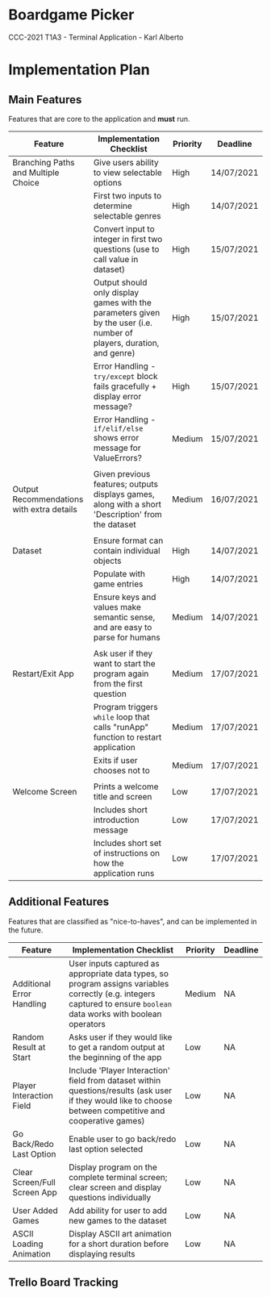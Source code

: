 # Boardgame Picker
CCC-2021 T1A3 - Terminal Application - Karl Alberto

# Implementation Plan

## Main Features

Features that are core to the application and **must** run.

| Feature                                   | Implementation Checklist                                                                                             | Priority | Deadline   |
| ----------------------------------------- | -------------------------------------------------------------------------------------------------------------------- | -------- | ---------- |
| Branching Paths and Multiple Choice       | Give users ability to view selectable options                                                                        | High     | 14/07/2021 |
|                                           | First two inputs to determine selectable genres                                                                      | High     | 14/07/2021 |
|                                           | Convert input to integer in first two questions (use to call value in dataset)                                       | High     | 15/07/2021 |
|                                           | Output should only display games with the parameters given by the user (i.e. number of players, duration, and genre) | High     | 15/07/2021 |
|                                           | Error Handling - `try/except` block fails gracefully + display error message?                                          | High     | 15/07/2021 |
|                                           | Error Handling - `if/elif/else` shows error message for ValueErrors?                                               | Medium   | 15/07/2021 |
|                                           |                                                                                                                      |          |            |
| Output Recommendations with extra details | Given previous features; outputs displays games, along with a short 'Description' from the dataset                   | Medium   | 16/07/2021 |
|                                           |                                                                                                                      |          |            |
| Dataset                                   | Ensure format can contain individual objects                                                                         | High     | 14/07/2021 |
|                                           | Populate with game entries                                                                                           | High     | 14/07/2021 |
|                                           | Ensure keys and values make semantic sense, and are easy to parse for humans                                         | Medium   | 14/07/2021 |
|                                           |                                                                                                                      |          |            |
| Restart/Exit App                          | Ask user if they want to start the program again from the first question                                             | Medium   | 17/07/2021 |
|                                           | Program triggers `while` loop that calls "runApp" function to restart application                                  | Medium   | 17/07/2021 |
|                                           | Exits if user chooses not to                                                                                         | Medium   | 17/07/2021 |
|                                           |                                                                                                                      |          |            |
| Welcome Screen                            | Prints a welcome title and screen                                                                                    | Low      | 17/07/2021 |
|                                           | Includes short introduction message                                                                                  | Low      | 17/07/2021 |
|                                           | Includes short set of instructions on how the application runs                                                       | Low      | 17/07/2021 |






## Additional Features

Features that are classified as "nice-to-haves", and can be implemented in the future.

| Feature                      | Implementation Checklist                                                                                                                                               | Priority | Deadline |
| ---------------------------- | ---------------------------------------------------------------------------------------------------------------------------------------------------------------------- | -------- | -------- |
| Additional Error Handling    | User inputs captured as appropriate data types, so program assigns variables correctly (e.g. integers captured to ensure `boolean` data works with boolean operators | Medium   | NA       |
| Random Result at Start       | Asks user if they would like to get a random output at the beginning of the app                                                                                        | Low      | NA       |
| Player Interaction Field     | Include 'Player Interaction' field from dataset within questions/results (ask user if they would like to choose between competitive and cooperative games)             | Low      | NA       |
| Go Back/Redo Last Option     | Enable user to go back/redo last option selected                                                                                                                       | Low      | NA       |
| Clear Screen/Full Screen App | Display program on the complete terminal screen; clear screen and display questions individually                                                                       | Low      | NA       |
| User Added Games             | Add ability for user to add new games to the dataset                                                                                                                   | Low      | NA       |
| ASCII Loading Animation      | Display ASCII art animation for a short duration before displaying results                                                                                             | Low      | NA       |


## Trello Board Tracking

